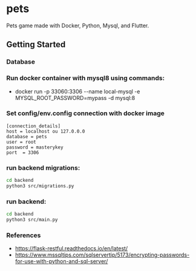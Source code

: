 # pets
Pets game made with Docker, Python, Mysql, and Flutter.

## Getting Started

### Database

###  Run docker container with mysql8 using commands:

-  docker run -p 33060:3306 --name local-mysql -e MYSQL_ROOT_PASSWORD=mypass -d mysql:8

### Set config/env.config connection with docker image
```
[connection_details]
host = localhost ou 127.0.0.0
database = pets
user = root
password = masterykey
port  = 3306
```

### run backend migrations: 
```bash 
cd backend
python3 src/migrations.py
```
### run backend: 
```bash 
cd backend
python3 src/main.py
```
### References

- https://flask-restful.readthedocs.io/en/latest/
- https://www.mssqltips.com/sqlservertip/5173/encrypting-passwords-for-use-with-python-and-sql-server/
